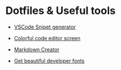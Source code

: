 # Dotfiles & Useful tools

  - [VSCode Snipet generator](https://snippet-generator.app/) 
  - [Colorful code editor screen](https://romannurik.github.io/SlidesCodeHighlighter/)
  - [Markdown Creator](https://dillinger.io/)
  
  - [Get beautiful developer fonts](https://www.getthefont.com/)
